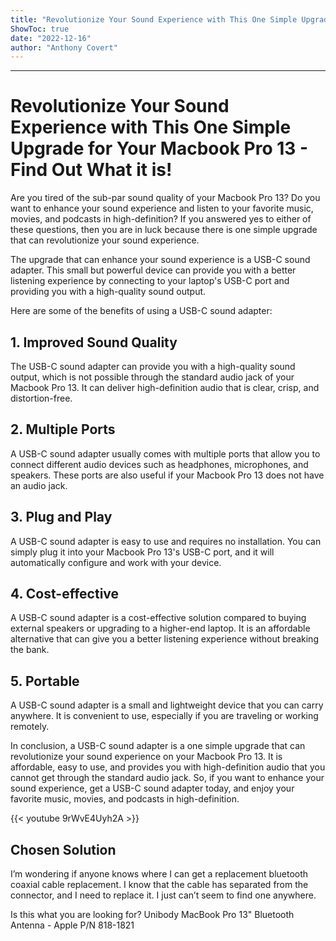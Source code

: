 ```yaml
---
title: "Revolutionize Your Sound Experience with This One Simple Upgrade for Your Macbook Pro 13 - Find Out What it is!"
ShowToc: true 
date: "2022-12-16"
author: "Anthony Covert"
---
```

*****
# Revolutionize Your Sound Experience with This One Simple Upgrade for Your Macbook Pro 13 - Find Out What it is!


Are you tired of the sub-par sound quality of your Macbook Pro 13? Do you want to enhance your sound experience and listen to your favorite music, movies, and podcasts in high-definition? If you answered yes to either of these questions, then you are in luck because there is one simple upgrade that can revolutionize your sound experience.

The upgrade that can enhance your sound experience is a USB-C sound adapter. This small but powerful device can provide you with a better listening experience by connecting to your laptop's USB-C port and providing you with a high-quality sound output.

Here are some of the benefits of using a USB-C sound adapter:

## 1. Improved Sound Quality

The USB-C sound adapter can provide you with a high-quality sound output, which is not possible through the standard audio jack of your Macbook Pro 13. It can deliver high-definition audio that is clear, crisp, and distortion-free.

## 2. Multiple Ports

A USB-C sound adapter usually comes with multiple ports that allow you to connect different audio devices such as headphones, microphones, and speakers. These ports are also useful if your Macbook Pro 13 does not have an audio jack.

## 3. Plug and Play

A USB-C sound adapter is easy to use and requires no installation. You can simply plug it into your Macbook Pro 13's USB-C port, and it will automatically configure and work with your device.

## 4. Cost-effective

A USB-C sound adapter is a cost-effective solution compared to buying external speakers or upgrading to a higher-end laptop. It is an affordable alternative that can give you a better listening experience without breaking the bank.

## 5. Portable

A USB-C sound adapter is a small and lightweight device that you can carry anywhere. It is convenient to use, especially if you are traveling or working remotely.

In conclusion, a USB-C sound adapter is a one simple upgrade that can revolutionize your sound experience on your Macbook Pro 13. It is affordable, easy to use, and provides you with high-definition audio that you cannot get through the standard audio jack. So, if you want to enhance your sound experience, get a USB-C sound adapter today, and enjoy your favorite music, movies, and podcasts in high-definition.

{{< youtube 9rWvE4Uyh2A >}} 



## Chosen Solution
 I’m wondering if anyone knows where I can get a replacement bluetooth coaxial cable replacement. I know that the cable has separated from the connector, and I need to replace it. I just can’t seem to find one anywhere.

 Is this what you are looking for? Unibody MacBook Pro 13" Bluetooth Antenna - Apple P/N 818-1821




